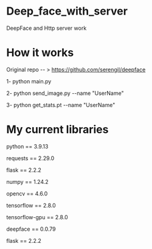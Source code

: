 # Deep_face_with_server
DeepFace and Http server work

# How it works
 
Original repo -- > https://github.com/serengil/deepface

1- python main.py

2- python send_image.py --name "UserName" 

3- python get_stats.pt --name "UserName"

# My current libraries

python == 3.9.13

requests == 2.29.0

flask == 2.2.2

numpy == 1.24.2

opencv == 4.6.0

tensorflow == 2.8.0

tensorflow-gpu == 2.8.0

deepface == 0.0.79

flask == 2.2.2
